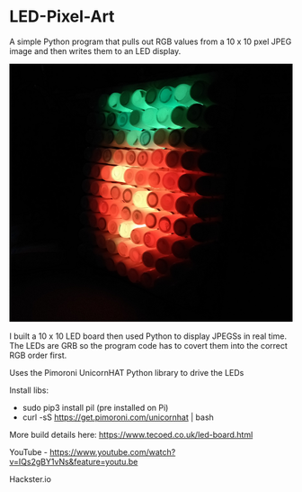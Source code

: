 # LED-Pixel-Art
A simple Python program that pulls out RGB values from a 10 x 10 pxel JPEG image and then writes them to an LED display.

<script type='text/javascript' src='https://ko-fi.com/widgets/widget_2.js'></script><script type='text/javascript'>kofiwidget2.init('Support Me on Ko-fi', '#29abe0', 'O4O31OGEX');kofiwidget2.draw();</script> 
![](images/LEDs.png)

I built a 10 x 10 LED board then used Python to display JPEGSs in real time.  The LEDs are GRB so the program code has to covert them into the 
correct RGB order first.

Uses the Pimoroni UnicornHAT Python library to drive the LEDs

Install libs:
* sudo pip3 install pil (pre installed on Pi)
* curl -sS https://get.pimoroni.com/unicornhat | bash 

More build details here: https://www.tecoed.co.uk/led-board.html

YouTube - https://www.youtube.com/watch?v=IQs2gBY1vNs&feature=youtu.be

Hackster.io 

